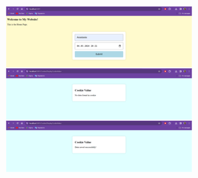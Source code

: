 ![Результат Library/Books:](https://github.com/inaprel3/Laba5/blob/master/homepage.png)
![Результат Library/Profile:](https://github.com/inaprel3/Laba5/blob/master/nodata.png)
![Результат Library:](https://github.com/inaprel3/Laba5/blob/master/data.png)

